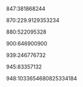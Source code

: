 847:381868244

870:229.9129353234

880:522095328

900:646900900

939:246776732

945:83357132

948:1033654680825334184
